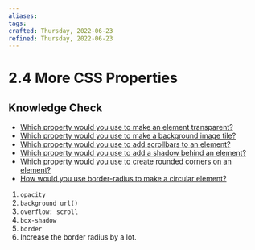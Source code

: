 ```yaml
---
aliases: 
tags: 
crafted: Thursday, 2022-06-23
refined: Thursday, 2022-06-23
---
```


# 2.4 More CSS Properties

## Knowledge Check

- [Which property would you use to make an element transparent?](https://www.theodinproject.com/lessons/node-path-intermediate-html-and-css-more-css-properties#opacity)
- [Which property would you use to make a background image tile?](https://www.theodinproject.com/lessons/node-path-intermediate-html-and-css-more-css-properties#background)
- [Which property would you use to add scrollbars to an element?](https://www.theodinproject.com/lessons/node-path-intermediate-html-and-css-more-css-properties#overflow)
- [Which property would you use to add a shadow behind an element?](https://www.theodinproject.com/lessons/node-path-intermediate-html-and-css-more-css-properties#box-shadow)
- [Which property would you use to create rounded corners on an element?](https://www.theodinproject.com/lessons/node-path-intermediate-html-and-css-more-css-properties#borders)
- [How would you use border-radius to make a circular element?](https://developer.mozilla.org/en-US/docs/Web/CSS/border-radius)

1. `opacity`
2. `background url()`
3. `overflow: scroll`
4. `box-shadow`
5. `border`
6. Increase the border radius by a lot.
